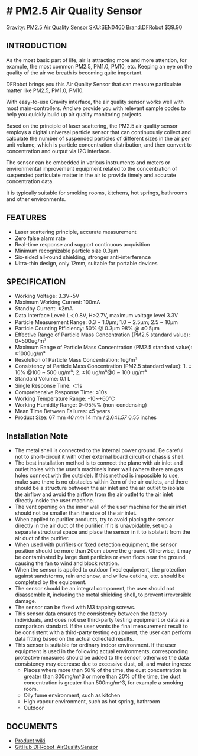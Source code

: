# # PM2.5 Air Quality Sensor

[Gravity: PM2.5 Air Quality Sensor SKU:SEN0460 Brand:DFRobot](https://www.dfrobot.com/product-2439.html) $39.90

## INTRODUCTION

As the most basic part of life, air is attracting more and more attention, for example, the most common PM2.5, PM1.0, PM10, etc. Keeping an eye on the quality of the air we breath is becoming quite important.

DFRobot brings you this Air Quality Sensor that can measure particulate matter like PM2.5, PM1.0, PM10.

With easy-to-use Gravity interface, the air quality sensor works well with most main-controllers. And we provide you with relevant sample codes to help you quickly build up air quality monitoring projects.

Based on the principle of laser scattering, the PM2.5 air quality sensor employs a digital universal particle sensor that can continuously collect and calculate the number of suspended particles of different sizes in the air per unit volume, which is particle concentration distribution, and then convert to concentration and output via I2C interface.

The sensor can be embedded in various instruments and meters or environmental improvement equipment related to the concentration of suspended particulate matter in the air to provide timely and accurate concentration data.

It is typically suitable for smoking rooms, kitchens, hot springs, bathrooms and other environments.

## FEATURES

- Laser scattering principle, accurate measurement
- Zero false alarm rate
- Real-time response and support continuous acquisition
- Minimum recognizable particle size 0.3µm
- Six-sided all-round shielding, stronger anti-interference
- Ultra-thin design, only 12mm, suitable for portable devices

## SPECIFICATION

- Working Voltage: 3.3V~5V
- Maximum Working Current: 100mA
- Standby Current: ≤2mA
- Data Interface Level: L＜0.8V, H>2.7V, maximum voltage level 3.3V
- Particle Measurement Range: 0.3 ~ 1.0μm; 1.0 ~ 2.5μm; 2.5 ~ 10μm
- Particle Counting Efficiency: 50% @ 0.3μm 98% @ ≥0.5μm
- Effective Range of Particle Mass Concentration (PM2.5 standard value): 0~500ug/m³
- Maximum Range of Particle Mass Concentration (PM2.5 standard value): ≥1000ug/m³
- Resolution of Particle Mass Concentration: 1ug/m³
- Consistency of Particle Mass Concentration (PM2.5 standard value): 1. ± 10% @100 ~ 500 ug/m³; 2. ±10 ug/m³@0 ~ 100 ug/m³
- Standard Volume: 0.1 L
- Single Response Time: ＜1s
- Comprehensive Response Time: ≤10s
- Working Temperature Range: -10~+60℃
- Working Humidity Range: 0~95%% (non-condensing)
- Mean Time Between Failures: ≥5 years
- Product Size: 67 mm *40 mm* 14 mm / 2.64*1.57* 0.55 inches

## Installation Note

- The metal shell is connected to the internal power ground. Be careful not to short-circuit it with other external board circuit or chassis shell.
- The best installation method is to connect the plane with air inlet and outlet holes with the user’s machine’s inner wall (where there are gas holes connect with the outside). If this method is impossible to use, make sure there is no obstacles within 2cm of the air outlets, and there should be a structure between the air inlet and the air outlet to isolate the airflow and avoid the airflow from the air outlet to the air inlet directly inside the user machine.
- The vent opening on the inner wall of the user machine for the air inlet should not be smaller than the size of the air inlet.
- When applied to purifier products, try to avoid placing the sensor directly in the air duct of the purifier. If it is unavoidable, set up a separate structural space and place the sensor in it to isolate it from the air duct of the purifier.
- When used with purifiers or fixed detection equipment, the sensor position should be more than 20cm above the ground. Otherwise, it may be contaminated by large dust particles or even flocs near the ground, causing the fan to wind and block rotation.
- When the sensor is applied to outdoor fixed equipment, the protection against sandstorms, rain and snow, and willow catkins, etc. should be completed by the equipment.
- The sensor should be an integral component, the user should not disassemble it, including the metal shielding shell, to prevent irreversible damage.
- The sensor can be fixed with M3 tapping screws.
- This sensor data ensures the consistency between the factory individuals, and does not use third-party testing equipment or data as a comparison standard. If the user wants the final measurement result to be consistent with a third-party testing equipment, the user can perform data fitting based on the actual collected results.
- This sensor is suitable for ordinary indoor environment. If the user equipment is used in the following actual environments, corresponding protective measures should be added to the sensor, otherwise the data consistency may decrease due to excessive dust, oil, and water ingress:
  - Places where more than 50% of the time, the dust concentration is greater than 300mg/m^3 or more than 20% of the time, the dust concentration is greater than 500mg/m^3, for example a smoking room.
  - Oily fume environment, such as kitchen
  - High vapour environment, such as hot spring, bathroom
  - Outdoor

## DOCUMENTS

- [Product wiki](https://wiki.dfrobot.com/Gravity_PM2.5_Air_Quality_Sensor_SKU_SEN0460)
- [GitHub DFRobot_AirQualitySensor](https://github.com/DFRobot/DFRobot_AirQualitySensor/tree/master)

